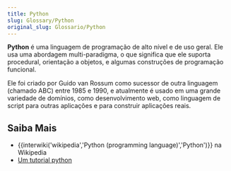 ```yaml
---
title: Python
slug: Glossary/Python
original_slug: Glossario/Python
---
```

**Python** é uma linguagem de programação de alto nível e de uso geral. Ele usa uma abordagem multi-paradigma, o que significa que ele suporta procedural, orientação a objetos, e algumas construções de programação funcional.

Ele foi criado por Guido van Rossum como sucessor de outra linguagem (chamado ABC) entre 1985 e 1990, e atualmente é usado em uma grande variedade de domínios, como desenvolvimento web, como linguagem de script para outras aplicações e para construir aplicações reais.

## Saiba Mais

- {{interwiki('wikipedia','Python (programming language)','Python')}} na Wikipedia
- [Um tutorial python](http://www.tutorialspoint.com/python/index.htm)
